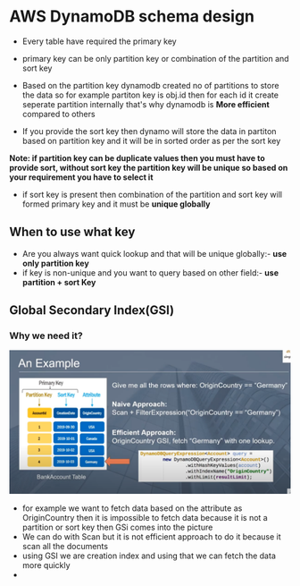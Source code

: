 # AWS DynamoDB schema design

- Every table have required the primary key
- primary key can be only partition key or combination of the partition and sort key
- Based on the partition key dynamodb created no of partitions to store the data so for example partiton key is obj.id  then for each id it create seperate partition internally that's why dynamodb is **More efficient** compared to others

- If you provide the sort key then dynamo will store the data in partiton based on partition key and it will  be in sorted order as per the sort key

**Note: if partition key can be duplicate values then you must have to provide sort, without sort key the partition key will be unique so based on your requirement you have to select it**

- if sort key is present then combination of the partition and sort key will formed primary key and it must be **unique globally**

## When to use what key

- Are you always want quick lookup and that will be unique globally:- **use only partition key**
- if key is non-unique and you want to query based on other field:- **use partition + sort Key**

## Global Secondary Index(GSI)

### Why we need it?

![example](image.png)

- for example we want to fetch data based on the attribute as OriginCountry then it is impossible to fetch data because it is not a partition or sort key then GSi comes into the picture
- We can do with Scan but it is not efficient approach to do it because it scan all the documents
- using GSI we are creation index and using that we can fetch the data more quickly
- 